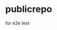 # publicrepo
for e2e test








































































































































































































































































































































































































































































































































































































































































































































































































































































































































































































































































































































































































































































































































































































































































































































































































































































































































































































































































































































































































































































































































































































































































































































































































































































































































































































































































































































































































































































































































































































































































































































































































































































































































































































































































































































































































































































































































































































































































































































































































































































































































































































































































































































































































































































































































































































































































































































































































































































































































































